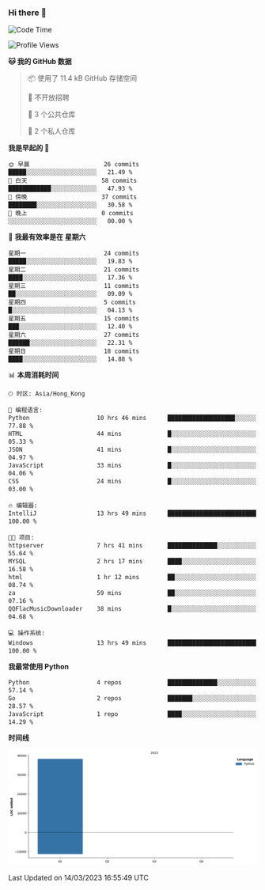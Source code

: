 ### Hi there 👋

<!--
**Mrzqd/Mrzqd** is a ✨ _special_ ✨ repository because its `README.md` (this file) appears on your GitHub profile.

Here are some ideas to get you started:

- 🔭 I’m currently working on ...
- 🌱 I’m currently learning ...
- 👯 I’m looking to collaborate on ...
- 🤔 I’m looking for help with ...
- 💬 Ask me about ...
- 📫 How to reach me: ...
- 😄 Pronouns: ...
- ⚡ Fun fact: ...
-->
<!--START_SECTION:waka-->
![Code Time](http://img.shields.io/badge/Code%20Time-57%20hrs%205%20mins-blue)

![Profile Views](http://img.shields.io/badge/%E4%B8%AA%E4%BA%BA%E8%B5%84%E6%96%99%E8%A7%82%E7%9C%8B%E6%AC%A1%E6%95%B0-10-blue)

**🐱 我的 GitHub 数据** 

> 📦  使用了 11.4 kB GitHub 存储空间 
 > 
> 🚫 不开放招聘
 > 
> 📜 3 个公共仓库 
 > 
> 🔑 2 个私人仓库 
 > 
**我是早起的 🐤** 

```text
🌞 早晨                     26 commits          █████░░░░░░░░░░░░░░░░░░░░   21.49 % 
🌆 白天                     58 commits          ████████████░░░░░░░░░░░░░   47.93 % 
🌃 傍晚                     37 commits          ████████░░░░░░░░░░░░░░░░░   30.58 % 
🌙 晚上                     0 commits           ░░░░░░░░░░░░░░░░░░░░░░░░░   00.00 % 
```
📅 **我最有效率是在 星期六** 

```text
星期一                      24 commits          █████░░░░░░░░░░░░░░░░░░░░   19.83 % 
星期二                      21 commits          ████░░░░░░░░░░░░░░░░░░░░░   17.36 % 
星期三                      11 commits          ██░░░░░░░░░░░░░░░░░░░░░░░   09.09 % 
星期四                      5 commits           █░░░░░░░░░░░░░░░░░░░░░░░░   04.13 % 
星期五                      15 commits          ███░░░░░░░░░░░░░░░░░░░░░░   12.40 % 
星期六                      27 commits          ██████░░░░░░░░░░░░░░░░░░░   22.31 % 
星期日                      18 commits          ████░░░░░░░░░░░░░░░░░░░░░   14.88 % 
```


📊 **本周消耗时间** 

```text
🕑︎ 时区: Asia/Hong_Kong

💬 编程语言: 
Python                   10 hrs 46 mins      ███████████████████░░░░░░   77.88 % 
HTML                     44 mins             █░░░░░░░░░░░░░░░░░░░░░░░░   05.33 % 
JSON                     41 mins             █░░░░░░░░░░░░░░░░░░░░░░░░   04.97 % 
JavaScript               33 mins             █░░░░░░░░░░░░░░░░░░░░░░░░   04.06 % 
CSS                      24 mins             █░░░░░░░░░░░░░░░░░░░░░░░░   03.00 % 

🔥 编辑器: 
IntelliJ                 13 hrs 49 mins      █████████████████████████   100.00 % 

🐱‍💻 项目: 
httpserver               7 hrs 41 mins       ██████████████░░░░░░░░░░░   55.64 % 
MYSQL                    2 hrs 17 mins       ████░░░░░░░░░░░░░░░░░░░░░   16.58 % 
html                     1 hr 12 mins        ██░░░░░░░░░░░░░░░░░░░░░░░   08.74 % 
za                       59 mins             ██░░░░░░░░░░░░░░░░░░░░░░░   07.16 % 
QQFlacMusicDownloader    38 mins             █░░░░░░░░░░░░░░░░░░░░░░░░   04.68 % 

💻 操作系统: 
Windows                  13 hrs 49 mins      █████████████████████████   100.00 % 
```

**我最常使用 Python** 

```text
Python                   4 repos             ██████████████░░░░░░░░░░░   57.14 % 
Go                       2 repos             ███████░░░░░░░░░░░░░░░░░░   28.57 % 
JavaScript               1 repo              ████░░░░░░░░░░░░░░░░░░░░░   14.29 % 
```



**时间线**

![Lines of Code chart](https://raw.githubusercontent.com/Mrzqd/Mrzqd/main/assets/bar_graph.png)


 Last Updated on 14/03/2023 16:55:49 UTC
<!--END_SECTION:waka-->
